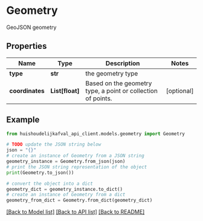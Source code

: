 # Geometry

GeoJSON geometry

## Properties

Name | Type | Description | Notes
------------ | ------------- | ------------- | -------------
**type** | **str** | the geometry type | 
**coordinates** | **List[float]** | Based on the geometry type, a point or collection of points. | [optional] 

## Example

```python
from huishoudelijkafval_api_client.models.geometry import Geometry

# TODO update the JSON string below
json = "{}"
# create an instance of Geometry from a JSON string
geometry_instance = Geometry.from_json(json)
# print the JSON string representation of the object
print(Geometry.to_json())

# convert the object into a dict
geometry_dict = geometry_instance.to_dict()
# create an instance of Geometry from a dict
geometry_from_dict = Geometry.from_dict(geometry_dict)
```
[[Back to Model list]](../README.md#documentation-for-models) [[Back to API list]](../README.md#documentation-for-api-endpoints) [[Back to README]](../README.md)


